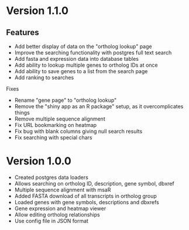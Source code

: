 # Version 1.1.0

## Features

- Add better display of data on the "ortholog lookup" page
- Improve the searching functionality with postgres full text search
- Add fasta and expression data into database tables
- Add ability to lookup multiple genes to ortholog IDs at once
- Add ability to save genes to a list from the search page
- Add ranking to searches

Fixes

- Rename "gene page" to "ortholog lookup"
- Remove the "shiny app as an R package" setup, as it overcomplicates things
- Remove multiple sequence alignment
- Fix URL bookmarking on heatmap
- Fix bug with blank columns giving null search results
- Fix searching with special chars

# Version 1.0.0


- Created postgres data loaders
- Allows searching on ortholog ID, description, gene symbol, dbxref
- Multiple sequence alignment with msaR
- Added FASTA download of all transcripts in ortholog group
- Loaded genes with gene symbols, descriptions and dbxrefs
- Gene expression and heatmap viewer
- Allow editing ortholog relationships
- Use config file in JSON format

